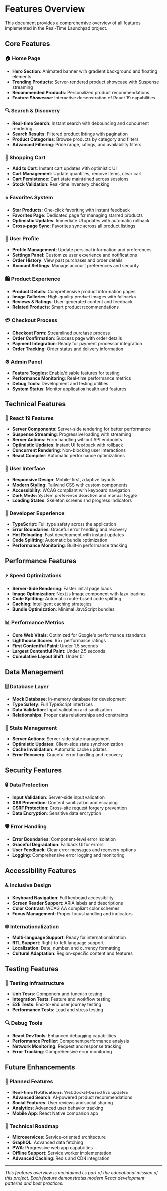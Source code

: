 # Features Overview

This document provides a comprehensive overview of all features implemented in the Real-Time Launchpad project.

## Core Features

### 🏠 Home Page

- **Hero Section**: Animated banner with gradient background and floating elements
- **Trending Products**: Server-rendered product showcase with Suspense streaming
- **Recommended Products**: Personalized product recommendations
- **Feature Showcase**: Interactive demonstration of React 19 capabilities

### 🔍 Search & Discovery

- **Real-time Search**: Instant search with debouncing and concurrent rendering
- **Search Results**: Filtered product listings with pagination
- **Product Categories**: Browse products by category and filters
- **Advanced Filtering**: Price range, ratings, and availability filters

### 🛒 Shopping Cart

- **Add to Cart**: Instant cart updates with optimistic UI
- **Cart Management**: Update quantities, remove items, clear cart
- **Cart Persistence**: Cart state maintained across sessions
- **Stock Validation**: Real-time inventory checking

### ⭐ Favorites System

- **Star Products**: One-click favoriting with instant feedback
- **Favorites Page**: Dedicated page for managing starred products
- **Optimistic Updates**: Immediate UI updates with automatic rollback
- **Cross-page Sync**: Favorites sync across all product listings

### 👤 User Profile

- **Profile Management**: Update personal information and preferences
- **Settings Panel**: Customize user experience and notifications
- **Order History**: View past purchases and order details
- **Account Settings**: Manage account preferences and security

### 🛍️ Product Experience

- **Product Details**: Comprehensive product information pages
- **Image Galleries**: High-quality product images with fallbacks
- **Reviews & Ratings**: User-generated content and feedback
- **Related Products**: Smart product recommendations

### 💳 Checkout Process

- **Checkout Form**: Streamlined purchase process
- **Order Confirmation**: Success page with order details
- **Payment Integration**: Ready for payment processor integration
- **Order Tracking**: Order status and delivery information

### ⚙️ Admin Panel

- **Feature Toggles**: Enable/disable features for testing
- **Performance Monitoring**: Real-time performance metrics
- **Debug Tools**: Development and testing utilities
- **System Status**: Monitor application health and features

## Technical Features

### 🚀 React 19 Features

- **Server Components**: Server-side rendering for better performance
- **Suspense Streaming**: Progressive loading with streaming
- **Server Actions**: Form handling without API endpoints
- **Optimistic Updates**: Instant UI feedback with rollback
- **Concurrent Rendering**: Non-blocking user interactions
- **React Compiler**: Automatic performance optimizations

### 🎨 User Interface

- **Responsive Design**: Mobile-first, adaptive layouts
- **Modern Styling**: Tailwind CSS with custom components
- **Accessibility**: WCAG compliant with keyboard navigation
- **Dark Mode**: System preference detection and manual toggle
- **Loading States**: Skeleton screens and progress indicators

### 🔧 Developer Experience

- **TypeScript**: Full type safety across the application
- **Error Boundaries**: Graceful error handling and recovery
- **Hot Reloading**: Fast development with instant updates
- **Code Splitting**: Automatic bundle optimization
- **Performance Monitoring**: Built-in performance tracking

## Performance Features

### ⚡ Speed Optimizations

- **Server-Side Rendering**: Faster initial page loads
- **Image Optimization**: Next.js Image component with lazy loading
- **Code Splitting**: Automatic route-based code splitting
- **Caching**: Intelligent caching strategies
- **Bundle Optimization**: Minimal JavaScript bundles

### 📊 Performance Metrics

- **Core Web Vitals**: Optimized for Google's performance standards
- **Lighthouse Scores**: 95+ performance ratings
- **First Contentful Paint**: Under 1.5 seconds
- **Largest Contentful Paint**: Under 2.5 seconds
- **Cumulative Layout Shift**: Under 0.1

## Data Management

### 🗄️ Database Layer

- **Mock Database**: In-memory database for development
- **Type Safety**: Full TypeScript interfaces
- **Data Validation**: Input validation and sanitization
- **Relationships**: Proper data relationships and constraints

### 🔄 State Management

- **Server Actions**: Server-side state management
- **Optimistic Updates**: Client-side state synchronization
- **Cache Invalidation**: Automatic cache updates
- **Error Recovery**: Graceful error handling and recovery

## Security Features

### 🔒 Data Protection

- **Input Validation**: Server-side input validation
- **XSS Prevention**: Content sanitization and escaping
- **CSRF Protection**: Cross-site request forgery prevention
- **Data Encryption**: Sensitive data encryption

### 🛡️ Error Handling

- **Error Boundaries**: Component-level error isolation
- **Graceful Degradation**: Fallback UI for errors
- **User Feedback**: Clear error messages and recovery options
- **Logging**: Comprehensive error logging and monitoring

## Accessibility Features

### ♿ Inclusive Design

- **Keyboard Navigation**: Full keyboard accessibility
- **Screen Reader Support**: ARIA labels and descriptions
- **Color Contrast**: WCAG AA compliant color schemes
- **Focus Management**: Proper focus handling and indicators

### 🌐 Internationalization

- **Multi-language Support**: Ready for internationalization
- **RTL Support**: Right-to-left language support
- **Localization**: Date, number, and currency formatting
- **Cultural Adaptation**: Region-specific content and features

## Testing Features

### 🧪 Testing Infrastructure

- **Unit Tests**: Component and function testing
- **Integration Tests**: Feature and workflow testing
- **E2E Tests**: End-to-end user journey testing
- **Performance Tests**: Load and stress testing

### 🔍 Debug Tools

- **React DevTools**: Enhanced debugging capabilities
- **Performance Profiler**: Component performance analysis
- **Network Monitoring**: Request and response tracking
- **Error Tracking**: Comprehensive error monitoring

## Future Enhancements

### 🔮 Planned Features

- **Real-time Notifications**: WebSocket-based live updates
- **Advanced Search**: AI-powered product recommendations
- **Social Features**: User reviews and social sharing
- **Analytics**: Advanced user behavior tracking
- **Mobile App**: React Native companion app

### 🚀 Technical Roadmap

- **Microservices**: Service-oriented architecture
- **GraphQL**: Advanced data fetching
- **PWA**: Progressive web app capabilities
- **Offline Support**: Service worker implementation
- **Advanced Caching**: Redis and CDN integration

---

_This features overview is maintained as part of the educational mission of this project. Each feature demonstrates modern React development patterns and best practices._
